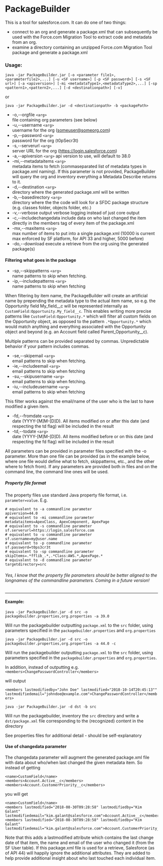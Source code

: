 
# PackageBuilder

This is a tool for salesforce.com. It can do one of two things:
* connect to an org and generate a package.xml that can subsequently be used with the Force.com Migration Tool to extract code and metadata from an org.
* examine a directory containing an unzipped Force.com Migration Tool package and generate a package.xml 

### Usage:
``` 
java -jar PackageBuilder.jar [-o <parameter file1>,<parameterfile2>,...] [-u <SF username>] [-p <SF password>] [-s <SF url>] [-a <apiversion>] [-mi <metadataType1>,<metadataType2>,...] [-sp <pattern1>,<pattern2>,...] [-d <destinationpath>] [-v]
```

or 
``` 
java -jar PackageBuilder.jar -d <destinationpath> -b <packagePath>
```

* -o,--orgfile `<arg>`          
file containing org parameters (see below)
* -u,--username `<arg>`         
username for the org (someuser@someorg.com)
* -p,--password `<arg>`        
password for the org (t0pSecr3t)
* -s,--serverurl `<arg>`        
server URL for the org (https://login.salesforce.com)
* -a,--apiversion `<arg>`
api version to use, will default to 38.0
* -mi,--metadataitems `<arg>`   
metadata items to fetch (commaseparated list of metadata types in package.xml naming). If this parameter is not provided, PackageBuilder will query the org and inventory everything a Metadata Describe returns to it.
* -d,--destination `<arg>`    
directory where the generated package.xml will be written
* -b,--basedirectory `<arg>`    
directory where the the code will look for a SFDC package structure (e.g. classes folder, objects folder, etc.)
* -v,--verbose
output verbose logging instead of just core output
* -c,--includechangedata
include data on who last changed the item directly in the members tag of every item of the package.xml
* -mx,--maxitems `<arg>`    
max number of items to put into a single package.xml (10000 is current max enforced by SF platform, for API 33 and higher, 5000 before)
* -do,--download
execute a retrieve from the org using the generated package(s)

#### Filtering what goes in the package

* -sp,--skippatterns `<arg>`    
name patterns to skip when fetching. 
* -ip,--includepatterns `<arg>`    
name patterns to skip when fetching

When filtering by item name, the PackageBuilder will create an artificial name by prepending the metadata type to the actual item name, so e.g. the Opportunity field My_field__c will be represented internally as `CustomField:Opportunity.My_field__c`. This enables writing more precise patterns like `CustomField:Opportunity.*` which will filter all custom fields on the Opportunity object, as opposed to the pattern `.*Opportunity.*` which would match anything and everything associated with the Opportunity object and beyond (e.g. an Account field called Parent_Opportunity__c).

Multiple patterns can be provided separated by commas. Unpredictable behavior if your pattern includes commas.

* -se,--skipemail `<arg>`    
email patterns to skip when fetching. 
* -ie,--includeemail `<arg>`    
email patterns to skip when fetching
* -su,--skipusername `<arg>`    
email patterns to skip when fetching. 
* -iu,--includeusername `<arg>`    
email patterns to skip when fetching

This filter works against the email/name of the user who is the last to have modified a given item.

* -fd,--fromdate `<arg>`    
date (YYYY-[M]M-[D]D). All items modified on or after this date (and respecting the td flag) will be included in the result
* -td,--todate `<arg>`    
date (YYYY-[M]M-[D]D). All items modified before or on this date (and respecting the fd flag) will be included in the result

All parameters can be provided in parameter files specified with the -o parameter. More than one file can be provided (as in the example below, where one file would define what to fetch, skippatterns, etc., and the other where to fetch from). If any parameters are provided both in files and on the command line, the command line ones will be used. 

##### Property file format
The property files use standard Java property file format, i.e. `parameter=value`. E.g.

```property
# equivalent to -a commandline parameter
apiversion=44.0
# equivalent to -mi commandline parameter
metadataitems=ApexClass, ApexComponent, ApexPage
# equivalent to -s commandline parameter
sf.serverurl=https://login.salesforce.com
# equivalent to -u commandline parameter
sf.username=my@user.name
# equivalent to -p commandline parameter
sf.password=t0ps3cr3t
# equivalent to -sp commandline parameter
skipItems=.*fflib_.*,.*Class:AWS.*,ApexPage.*
# equivalent to -d commandline parameter
targetdirectory=src
```

###### Yes, I know that the property file parameters should be better aligned to the longnames of the commandline parameters. Coming in a future version!

---

#### Example: 
```
java -jar PackageBuilder.jar -d src -o packagebuilder.properties,org.properties -a 39.0
```
Will run the packagebuilder outputting `package.xml` to the `src` folder, using parameters specified in the `packagebuilder.properties` and `org.properties` 

```
java -jar PackageBuilder.jar -d src -o packagebuilder.properties,org.properties -a 44.0 -c
```
Will run the packagebuilder outputting `package.xml` to the `src` folder, using parameters specified in the `packagebuilder.properties` and `org.properties`. 

In addition, instead of outputting e.g. 
`<members>ChangePasswordController</members>`

will output

`<members lastmodifiedby="John Doe" lastmodified="2018-10-14T20:45:13"" lastmodifiedemail="johndoe@example.com">ChangePasswordController</members>`



```
java -jar PackageBuilder.jar -d dst -b src
```
Will run the packagebuilder, inventory the `src` directory and write a `dst/package.xml` file corresponding to the (recognized) content in the directory

See properties files for additional detail - should be self-explanatory

#### Use of changedata parameter
The changedata parameter will augment the generated package.xml file with data about who/when last changed the given metadata item. So instead of getting 
```
<name>CustomField</name>
<members>Account.Active__c</members>
<members>Account.CustomerPriority__c</members>
```
you will get
```
<name>CustomField</name>
<members lastmodified="2018-08-30T09:28:58" lastmodifiedby="Kim Galant"  lastmodifiedemail="kim.galant@salesforce.com">Account.Active__c</members>
<members lastmodified="2018-08-30T09:28:58" lastmodifiedby="Kim Galant"  lastmodifiedemail="kim.galant@salesforce.com">Account.CustomerPriority__c</members>
```
Note that this adds a lastmodified attribute which contains the last change date of that item, the name and email of the user who changed it (from the SF User table).
If this package.xml file is used for a retrieve, Salesforce (as of API 44) will happily ignore the additional attributes. They are added to help provide additional insight about who last touched each individual item.
